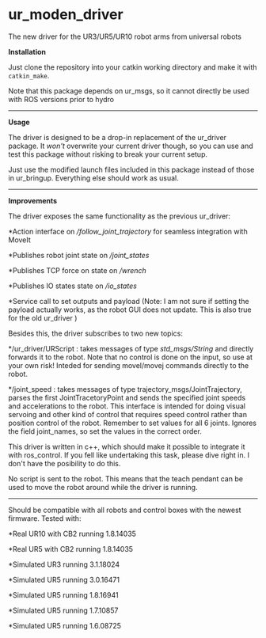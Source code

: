 # ur_moden_driver

The new driver for the UR3/UR5/UR10 robot arms from universal robots

__Installation__

Just clone the repository into your catkin working directory and make it with ```catkin_make```.

Note that this package depends on ur_msgs, so it cannot directly be used with ROS versions prior to hydro

---

__Usage__

The driver is designed to be a drop-in replacement of the ur\_driver package. It _won't_ overwrite your current driver though, so you can use and test this package without risking to break your current setup.

Just use the modified launch files included in this package instead of those in ur\_bringup. Everything else should work as usual.

---

__Improvements__


The driver exposes the same functionality as the previous ur\_driver:

*Action interface on _/follow\_joint\_trajectory_ for seamless integration with MoveIt

*Publishes robot joint state on _/joint\_states_

*Publishes TCP force on state on _/wrench_

*Publishes IO states state on _/io\_states_

*Service call to set outputs and payload (Note: I am not sure if setting the payload actually works, as the robot GUI does not update. This is also true for the old ur\_driver  )


Besides this, the driver subscribes to two new topics:

*/ur\_driver/URScript : takes messages of type _std\_msgs/String_ and directly forwards it to the robot. Note that no control is done on the input, so use at your own risk! Inteded for sending movel/movej commands directly to the robot.

*/joint\_speed : takes messages of type trajectory\_msgs/JointTrajectory, parses the first JointTracetoryPoint and sends the specified joint speeds and accelerations to the robot. This interface is intended for doing visual servoing and other kind of control that requires speed control rather than position control of the robot. Remember to set values for all 6 joints. Ignores the field joint\_names, so set the values in the correct order.


This driver is written in c++, which should make it possible to integrate it with ros_control. If you fell like undertaking this task, please dive right in. I don't have the posibility to do this.

No script is sent to the robot. This means that the teach pendant can be used to move the robot around while the driver is running.

---
Should be compatible with all robots and control boxes with the newest firmware.
Tested with:

*Real UR10 with CB2 running 1.8.14035

*Real UR5 with CB2 running 1.8.14035


*Simulated UR3 running 3.1.18024

*Simulated UR5 running 3.0.16471

*Simulated UR5 running 1.8.16941

*Simulated UR5 running 1.7.10857

*Simulated UR5 running 1.6.08725

 
